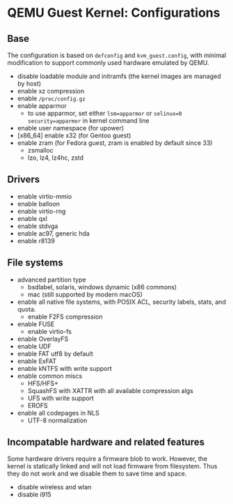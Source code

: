 # QEMU Guest Kernel: Configurations

## Base

The configuration is based on `defconfig` and `kvm_guest.config`, with minimal modification to support commonly used hardware emulated by QEMU.

* disable loadable module and initramfs (the kernel images are managed by host)
* enable xz compression
* enable `/proc/config.gz`
* enable apparmor
  * to use apparmor, set either `lsm=apparmor` or `selinux=0 security=apparmor` in kernel command line
* enable user namespace (for upower)
* [x86_64] enable x32 (for Gentoo guest)
* enable zram (for Fedora guest, zram is enabled by default since 33)
  * zsmalloc
  * lzo, lz4, lz4hc, zstd

## Drivers

* enable virtio-mmio
* enable balloon
* enable virtio-rng
* enable qxl
* enable stdvga
* enable ac97, generic hda
* enable r8139

## File systems

* advanced partition type
  * bsdlabel, solaris, windows dynamic (x86 commons)
  * mac (still supported by modern macOS)
* enable all native file systems, with POSIX ACL, security labels, stats, and quota.
  * enable F2FS compression
* enable FUSE
  * enable virtio-fs
* enable OverlayFS
* enable UDF
* enable FAT utf8 by default
* enable ExFAT
* enable kNTFS with write support
* enable common miscs
  * HFS/HFS+
  * SquashFS with XATTR with all available compression algs
  * UFS with write support
  * EROFS
* enable all codepages in NLS
  * UTF-8 normalization

## Incompatable hardware and related features

Some hardware drivers require a firmware blob to work. However, the kernel is statically linked and will not load firmware from filesystem. Thus they do not work and we disable them to save time and space.

* disable wireless and wlan
* disable i915
